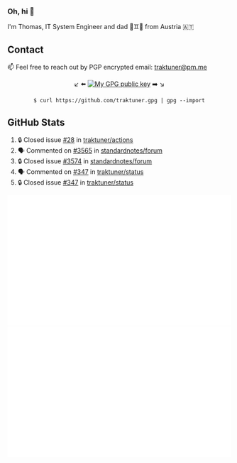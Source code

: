 ### Oh, hi 👋

I'm Thomas, IT System Engineer and dad 👶♊️👶 from Austria 🇦🇹

<!--
**traktuner/traktuner** is a ✨ _special_ ✨ repository because its `README.md` (this file) appears on your GitHub profile.

Here are some ideas to get you started:

- 🔭 I’m currently working on ...
- 🌱 I’m currently learning ...
- 👯 I’m looking to collaborate on ...
- 🤔 I’m looking for help with ...
- 💬 Ask me about ...
- 📫 How to reach me: ...
- 😄 Pronouns: ...
- ⚡ Fun fact: ...
-->

## Contact
📫 Feel free to reach out by PGP encrypted email:
traktuner@pm.me

<div align="center" markdown="1">

↙️ ⬅️ [![My GPG public key](https://img.shields.io/badge/PGP%20public%20key-6D4AFF?style=for-the-badge)](https://github.com/traktuner.gpg) ➡️ ↘️

```shell
$ curl https://github.com/traktuner.gpg | gpg --import
```

</div>

## GitHub Stats
<!--START_SECTION:activity-->
1. 🔒 Closed issue [#28](https://github.com/traktuner/actions/issues/28) in [traktuner/actions](https://github.com/traktuner/actions)
2. 🗣 Commented on [#3565](https://github.com/standardnotes/forum/issues/3565#issuecomment-2092584098) in [standardnotes/forum](https://github.com/standardnotes/forum)
3. 🔒 Closed issue [#3574](https://github.com/standardnotes/forum/issues/3574) in [standardnotes/forum](https://github.com/standardnotes/forum)
4. 🗣 Commented on [#347](https://github.com/traktuner/status/issues/347#issuecomment-2092558315) in [traktuner/status](https://github.com/traktuner/status)
5. 🔒 Closed issue [#347](https://github.com/traktuner/status/issues/347) in [traktuner/status](https://github.com/traktuner/status)
<!--END_SECTION:activity-->

![](https://github.com/traktuner/traktuner/blob/master/generated/overview.svg)
![](https://github.com/traktuner/traktuner/blob/master/generated/languages.svg)
